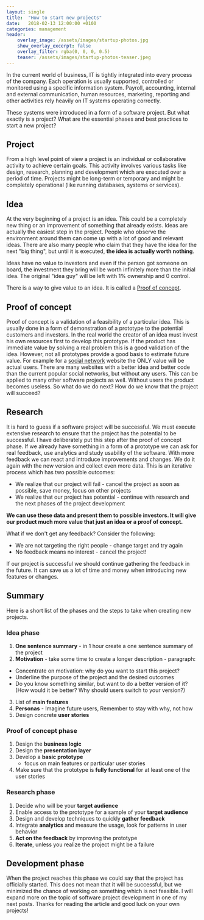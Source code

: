 ```yaml
---
layout: single
title:  "How to start new projects"
date:   2018-02-13 12:00:00 +0100
categories: management
header:
    overlay_image: /assets/images/startup-photos.jpg
    show_overlay_excerpt: false
    overlay_filter: rgba(0, 0, 0, 0.5)
    teaser: /assets/images/startup-photos-teaser.jpeg
---
```


In the current world of business, IT is tightly integrated into every process of the company. Each operation is usually supported, controlled or monitored using a specific information system. Payroll, accounting, internal and external communication, human resources, marketing, reporting and other activities rely heavily on IT systems operating correctly.

These systems were introduced in a form of a software project. 
But what exactly is a project? What are the essential phases and best practices to start a new project? 

## Project

From a high level point of view a project is an individual or collaborative activity to achieve certain goals. This activity involves various tasks like design, research, planning and development which are executed over a period of time. Projects might be long-term or temporary and might be completely operational (like running databases, systems or services).

## Idea

At the very beginning of a project is an idea. This could be a completely new thing or an improvement of something that already exists. Ideas are actually the easiest step in the project. People who observe the environment around them can come up with a lot of good and relevant ideas. There are also many people who claim that they have the idea for the next "big thing", but until it is executed, **the idea is actually worth nothing**.

Ideas have no value to investors and even if the person got someone on board, the investment they bring will be worth infinitely more than the initial idea. The original "idea guy" will be left with 1% ownership and 0 control.

There is a way to give value to an idea. It is called a [Proof of concept](https://en.wikipedia.org/wiki/Proof_of_concept).

## Proof of concept

Proof of concept is a validation of a feasibility of a particular idea. This is usually done in a form of demonstration of a prototype to the potential customers and investors. In the real world the creator of an idea must invest his own resources first to develop this prototype. If the product has immediate value by solving a real problem this is a good validation of the idea. However, not all prototypes provide a good basis to estimate future value. For example for a [social network](https://en.wikipedia.org/wiki/Social_network) website the ONLY value will be actual users. There are many websites with a better idea and better code than the current popular social networks, but without any users. This can be applied to many other software projects as well. Without users the product becomes useless. So what do we do next? How do we know that the project will succeed? 

## Research

It is hard to guess if a software project will be successful. We must execute extensive research to ensure that the project has the potential to be successful. I have deliberately put this step after the proof of concept phase. If we already have something in a form of a prototype we can ask for real feedback, use analytics and study usability of the software. With more feedback we can react and introduce improvements and changes. We do it again with the new version and collect even more data. This is an iterative process which has two possible outcomes:
- We realize that our project will fail - cancel the project as soon as possible, save money, focus on other projects
- We realize that our project has potential - continue with research and the next phases of the project development

**We can use these data and present them to possible investors. It will give our product much more value that just an idea or a proof of concept.**

What if we don't get any feedback? Consider the following:
- We are not targeting the right people - change target and try again
- No feedback means no interest - cancel the project!

If our project is successful we should continue gathering the feedback in the future. It can save us a lot of time and money when introducing new features or changes.

## Summary

Here is a short list of the phases and the steps to take when creating new projects.

### Idea phase

1. **One sentence summary** - in 1 hour create a one sentence summary of the project
2. **Motivation** - take some time to create a longer description - paragraph:
  - Concentrate on motivation: why do you want to start this project?
  - Underline the purpose of the project and the desired outcomes
  - Do you know something similar, but want to do a better version of it? (How would it be better? Why should users switch to your version?)
3. List of **main features**
4. **Personas** -  Imagine future users, Remember to stay with why, not how
5. Design concrete **user stories**

### Proof of concept phase

1. Design the **business logic** 
2. Design the **presentation layer**
2. Develop a **basic prototype**
    - focus on main features or particular user stories
3. Make sure that the prototype is **fully functional** for at least one of the user stories

### Research phase

1. Decide who will be your **target audience**
2. Enable access to the prototype for a sample of your **target audience**
3. Design and develop techniques to quickly **gather feedback**
4. Integrate **analytics** and measure the usage, look for patterns in user behavior
5. **Act on the feedback** by improving the prototype
6. **Iterate**, unless you realize the project might be a failure

## Development phase

When the project reaches this phase we could say that the project has officially started. This does not mean that it will be successful, but we minimized the chance of working on something which is not feasible. I will expand more on the topic of software project development in one of my next posts. Thanks for reading the article and good luck on your own projects!
